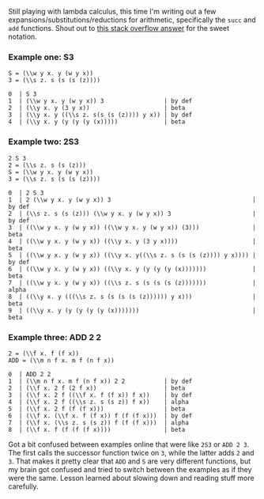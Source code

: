 Still playing with lambda calculus, this time I'm writing out a few expansions/substitutions/reductions for arithmetic, specifically the `succ` and `add` functions. Shout out to [this stack overflow answer](https://stackoverflow.com/a/47085844/1776944) for the sweet notation.

### Example one: S3
```
S = (\\w y x. y (w y x))
3 = (\\s z. s (s (s (z))))

0  | S 3
1  | (\\w y x. y (w y x)) 3                 | by def
2  | (\\y x. y (3 y x))                     | beta
3  | (\\y x. y ((\\s z. s(s (s (z)))) y x)) | by def
4  | (\\y x. y (y (y (y (x)))))             | beta
```

### Example two: 2S3

```
2 S 3
2 = (\\s z. s (s (z)))
S = (\\w y x. y (w y x))
3 = (\\s z. s (s (s (z))))

0  | 2 S 3
1  | 2 (\\w y x. y (w y x)) 3                                        | by def
2  | (\\s z. s (s (z))) (\\w y x. y (w y x)) 3                       | by def
3  | ((\\w y x. y (w y x)) ((\\w y x. y (w y x)) (3)))               | beta
4  | ((\\w y x. y (w y x)) ((\\y x. y (3 y x))))                     | beta
5  | ((\\w y x. y (w y x)) ((\\y x. y((\\s z. s (s (s (z)))) y x)))) | by def
6  | ((\\w y x. y (w y x)) ((\\y x. y (y (y (y (x)))))))             | beta
7  | ((\\w y x. y (w y x)) ((\\s z. s (s (s (s (z)))))))             | alpha
8  | ((\\y x. y (((\\s z. s (s (s (s (z)))))) y x)))                 | beta
9  | ((\\y x. y (y (y (y (y (x)))))))                                | beta
```

### Example three: ADD 2 2
```
2 = (\\f x. f (f x))
ADD = (\\m n f x. m f (n f x))

0  | ADD 2 2
1  | (\\m n f x. m f (n f x)) 2 2           | by def
2  | (\\f x. 2 f (2 f x))                   | beta
3  | (\\f x. 2 f ((\\f x. f (f x)) f x))    | by def
4  | (\\f x. 2 f ((\\s z. s (s z)) f x))    | alpha
5  | (\\f x. 2 f (f (f x)))                 | beta
6  | (\\f x. (\\f x. f (f x)) f (f (f x)))  | by def
7  | (\\f x. (\\s z. s (s z)) f (f (f x)))  | alpha
8  | (\\f x. f (f (f (f x))))               | beta
```

Got a bit confused between examples online that were like `2S3` or `ADD 2 3`. The first calls the successor function twice on `3`, while the latter adds `2` and `3`. That makes it pretty clear that `ADD` and `S` are very different functions, but my brain got confused and tried to switch between the examples as if they were the same. Lesson learned about slowing down and reading stuff more carefully. 
